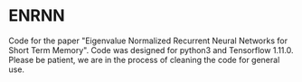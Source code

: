 # ENRNN
Code for the paper "Eigenvalue Normalized Recurrent Neural Networks for Short Term Memory". Code was designed for python3 and Tensorflow 1.11.0.  Please be patient, we are in the process of cleaning the code for general use.
